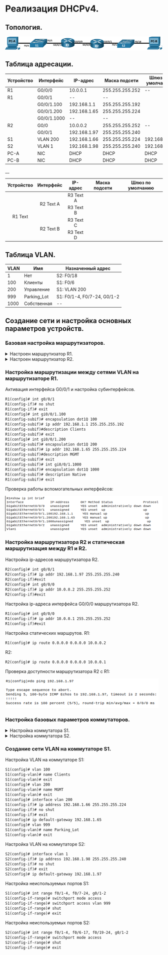 # Реализация DHCPv4.

## Топология.

![Pic_1.png](./Pic_1.png)
## Таблица адресации.
| Устройство | Интерфейс   | IP-адрес     | Маска подсети   | Шлюз по умолчанию |
|------------|-------------|--------------|-----------------|-------------------|
| R1         | G0/0/0      | 10.0.0.1     | 255.255.255.252 | --                |
| R1         | G0/0/1      | --           | --              |                   |
|            | G0/0/1.100  | 192.168.1.1  | 255.255.255.192 |                   |
|            | G0/0/1.200  | 192.168.1.65 | 255.255.255.224 |                   |
|            | G0/0/1.1000 | --           | --              |                   |
| R2         | G0/0        | 10.0.0.2     | 255.255.255.252 | --                |
|            | G0/0/1      | 192.168.1.97 | 255.255.255.240 |                   |
| S1         | VLAN 200    | 192.168.1.66 | 255.255.255.224 | 192.168.1.65      |
| S2         | VLAN 1      | 192.168.1.98 | 255.255.255.240 | 192.168.1.97      |
| PC-A       | NIC         | DHCP         | DHCP            | DHCP              |
| PC-B       | NIC         | DHCP         | DHCP            | DHCP              |

__

<table>
    <thead>
        <tr>
            <th>Устройство</th>
            <th>Интерфейс</th>
            <th>IP-адрес</th>
            <th>Маска подсети</th>
            <th>Шлюз по умолчанию</th>
        </tr>
    </thead>
    <tbody>
        <tr>
            <td rowspan=4 align="center">R1 Text</td>
            <td rowspan=2 align="center">R2 Text A</td>
            <td align="center">R3 Text A</td>
        </tr>
        <tr>
            <td align="center">R3 Text B</td>
        </tr>
        <tr>
            <td rowspan=2 align="center">R2 Text B</td>
            <td align="center">R3 Text C</td>
        </tr>
        <tr>
            <td align="center">R3 Text D</td>
        </tr>
    </tbody>
</table>

## Таблица VLAN.
| VLAN | Имя         | Назначенный адрес           |
|------|-------------|-----------------------------|
| 1    | Нет         | S2: F0/18                   |
| 100  | Клиенты     | S1: F0/6                    |
| 200  | Управление  | S1: VLAN 200                |
| 999  | Parking_Lot | S1: F0/1-4, F0/7-24, G0/1-2 |
| 1000 | Собственная | --                          |

## Создание сети и настройка основных параметров устройств.

### Базовая настройка маршрутизаторов.

<details><summary>Настроен маршрутизатор R1.</summary>

```
Router> enable
Router# conf t
Router(config)# no ip domain-lookup
Router(config)# hostname R1
R1(config)# service password-encryption
R1(config)# enable secret class
R1(config)# line console 0
R1(config-line)# logging synchronous
R1(config-line)# password cisco
R1(config-line)# login
R1(config-line)# exit
R1(config)# line vty 0 4
R1(config-line)# logging synchronous
R1(config-line)# password cisco
R1(config-line)# login
R1(config-line)# exit
R1(config)# banner motd "Please login"
R1(config)# clock timezone Moscow 3
R1(config)# exit
R1# copy running-config startup-config
R1# clock set 19:36:00 30 march 2024
```
</details>

<details><summary>Настроен маршрутизатор R2.</summary>

```
Router> enable
Router# conf t
Router(config)# no ip domain-lookup
Router(config)# hostname R2
R2(config)# service password-encryption
R2(config)# enable secret class
R2(config)# line console 0
R2(config-line)# logging synchronous
R2(config-line)# password cisco
R2(config-line)# login
R2(config-line)# exit
R2(config)# line vty 0 4
R2(config-line)# logging synchronous
R2(config-line)# password cisco
R2(config-line)# login
R2(config-line)# exit
R2(config)# banner motd "Please login"
R2(config)# clock timezone Moscow 3
R2(config)# exit
R2# copy running-config startup-config
R2# clock set 19:40:00 30 march 2024
```
</details>

### Настройка маршрутизации между сетями VLAN на маршрутизаторе R1.

Активация интерфейса G0/0/1 и настройка субинтерфейсов.
```
R1(config)# int g0/0/1
R1(config-if)# no shut
R1(config-if)# exit
R1(config)# int gi0/0/1.100
R1(config-subif)# encapsulation dot1Q 100
R1(config-subif)# ip addr 192.168.1.1 255.255.255.192
R1(config-subif)#description Clients
R1(config-subif)# exit
R1(config)# int gi0/0/1.200
R1(config-subif)# encapsulation dot1Q 200
R1(config-subif)# ip addr 192.168.1.65 255.255.255.224
R1(config-subif)#description MGMT
R1(config-subif)# exit
R1(config-subif)# int gi0/0/1.1000
R1(config-subif)# encapsulation dot1Q 1000
R1(config-subif)# description Native
R1(config-subif)# exit
```
Проверка работы вспомогательных интерфейсов:

![Pic_2.png](./Pic_2.png)

### Настройка маршрутизатора R2 и статическая маршрутизация между R1 и R2.

Настройка ip-адресов маршрутизатора R2.
```
R2(config)# int g0/0/1
R2(config-if)# ip addr 192.168.1.97 255.255.255.240
R2(config-if)#exit
R2(config)# int g0/0/0
R2(config-if)# ip addr 10.0.0.2 255.255.255.252
R2(config-if)#exit
```

Настройка ip-адреса интерфейса G0/0/0 маршрутизатора R2.
```
R1(config)# int g0/0/0
R1(config-if)# ip addr 10.0.0.1 255.255.255.252
R1(config-if)#exit
```
Настройка статических маршрутов.
R1:
```
R1(config)# ip route 0.0.0.0 0.0.0.0 10.0.0.2
```
R2:
```
R2(config)# ip route 0.0.0.0 0.0.0.0 10.0.0.1
```
Проверка доступности маршрутизатора R2 с R1:

![Pic_3.png](./Pic_3.png)

### Настройка базовых параметров коммутаторов.

<details><summary>Настройка коммутатора S1.</summary>
    
```
Switch> enable
Switch# conf t
Switch(config)# no ip domain-lookup
Switch(config)# hostname S1
S1(config)# service password-encryption
S1(config)# enable secret class
S1(config)# line console 0
S1(config-line)# logging synchronous
S1(config-line)# password cisco
S1(config-line)# login
S1(config-line)# exit
S1(config)# line vty 0 4
S1(config-line)# logging synchronous
S1(config-line)# password cisco
S1(config-line)# login
S1(config-line)# exit
S1(config)# banner motd "Please login"
S1(config)# clock timezone Moscow 3
S1(config)# exit
S1# clock set 20:59:00 30 march 2024
S1# copy running-config startup-config
```
</details>

<details><summary>Настройка коммутатора S2.</summary>
    
```
Switch> enable
Switch# conf t
Switch(config)# no ip domain-lookup
Switch(config)# hostname S2
S2(config)# service password-encryption
S2(config)# enable secret class
S2(config)# line console 0
S2(config-line)# logging synchronous
S2(config-line)# password cisco
S2(config-line)# login
S2(config-line)# exit
S2(config)# line vty 0 4
S2(config-line)# logging synchronous
S2(config-line)# password cisco
S2(config-line)# login
S2(config-line)# exit
S2(config)# banner motd "Please login"
S2(config)# clock timezone Moscow 3
S2(config)# exit
S2# clock set 21:03:00 30 march 2024
S2# copy running-config startup-config
```
</details>

### Создание сети VLAN на коммутаторе S1.

Настройка VLAN на коммутаторе S1:
```
S1(config)# vlan 100
S1(config-vlan)# name Clients
S1(config-vlan)# exit
S1(config)# vlan 200
S1(config-vlan)# name MGMT
S1(config-vlan)# exit
S1(config)# interface vlan 200
S1(config-if)# ip address 192.168.1.66 255.255.255.224
S1(config-if)# no shut
S1(config-if)# exit
S1(config)# ip default-gateway 192.168.1.65
S1(config)# vlan 999
S1(config-vlan)# name Parking_Lot
S1(config-vlan)# exit
```
Настройка VLAN на коммутаторе S2:
```
S2(config)# interface vlan 1
S2(config-if)# ip address 192.168.1.98 255.255.255.240
S2(config-if)# no shut
S2(config-if)# exit
S2(config)# ip default-gateway 192.168.1.97
```
Настройка неиспользуемых портов S1:
```
S1(config)# int range f0/1-4, f0/7-24, g0/1-2
S1(config-if-range)# switchport mode access
S1(config-if-range)# switchport access vlan 999
S1(config-if-range)# shut
S1(config-if-range)# exit
```
Настройка неиспользуемых портов S2:
```
S2(config)# int range f0/1-4, f0/6-17, f0/19-24, g0/1-2
S2(config-if-range)# switchport mode access
S2(config-if-range)# shut
S2(config-if-range)# exit
```

